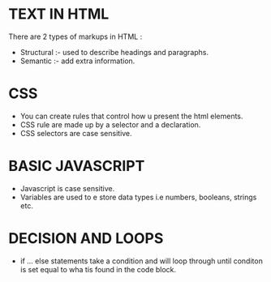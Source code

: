 #   TEXT IN HTML 
There are 2 types of markups in HTML :

- Structural :-  used to describe headings and paragraphs.
- Semantic :-  add extra information.

# CSS

 - You can create rules that control how u present the html elements.
- CSS rule are made up by a selector and a declaration.
 - CSS selectors are case sensitive.
 
 # BASIC JAVASCRIPT
 
 - Javascript is case sensitive.
 - Variables are used to e store data types i.e numbers, booleans, strings etc.

 # DECISION AND LOOPS

 - if ... else statements take  a condition and will loop through until conditon is set equal to wha tis found in the code block.

